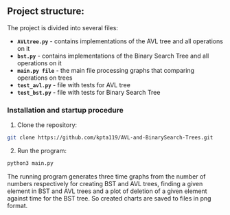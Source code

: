 ## Project structure: 
The project is divided into several files:
- **`AVLtree.py`** - contains implementations of the AVL tree and all operations on it
- **`bst.py`** - contains implementations of the Binary Search Tree and all operations on it
- **`main.py file`** - the main file processing graphs that comparing operations on trees
- **`test_avl.py`** - file with tests for AVL tree
- **`test_bst.py`** - file with tests for Binary Search Tree
### Installation and startup procedure
1. Clone the repository:
```bash
git clone https://github.com/kpta119/AVL-and-BinarySearch-Trees.git
```
2. Run the program:
```bash
python3 main.py
```
The running program generates three time graphs from the number of numbers respectively for
creating BST and AVL trees, finding a given element in BST and AVL trees
and a plot of deletion of a given element against time for the BST tree. So created
charts are saved to files in png format.
